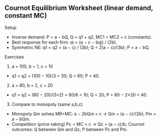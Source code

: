 ## Cournot Equilibrium Worksheet (linear demand, constant MC)

Setup
- Inverse demand: P = a − bQ, Q = q1 + q2, MC1 = MC2 = c (constants).
- Best response for each firm: qi = (a − c − bqj) / (2b).
- Symmetric NE: q1 = q2 = (a − c) / (3b); Q = 2(a − c)/(3b); P = a − bQ.

Exercises
1) a = 100, b = 1, c = 10
- q1 = q2 = (100 − 10)/3 = 30; Q = 60; P = 40.

2) a = 80, b = 2, c = 20
- q1 = q2 = (80 − 20)/(3×2) = 60/6 = 10; Q = 20; P = 80 − 2×20 = 40.

3) Compare to monopoly (same a,b,c)
- Monopoly Qm solves MR=MC: a − 2bQm = c → Qm = (a − c)/(2b); Pm = a − bQm.
- Competition (price-taking) Pc = MC = c → Qc = (a − c)/b; Cournot outcomes: Q between Qm and Qc; P between Pc and Pm.

